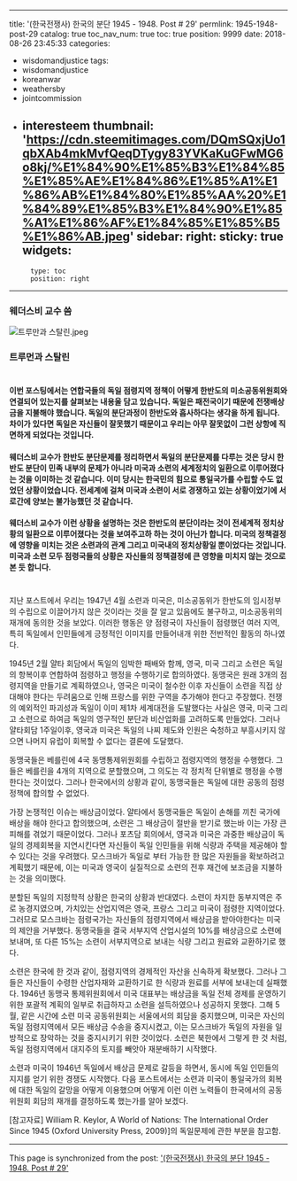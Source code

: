 
---
title: '(한국전쟁사) 한국의 분단 1945 - 1948. Post # 29'
permlink: 1945-1948-post-29
catalog: true
toc_nav_num: true
toc: true
position: 9999
date: 2018-08-26 23:45:33
categories:
- wisdomandjustice
tags:
- wisdomandjustice
- koreanwar
- weathersby
- jointcommission
- interesteem
thumbnail: 'https://cdn.steemitimages.com/DQmSQxjUo1qbXAb4mkMvfQeqDTygy83YVKaKuGFwMG6o8kj/%E1%84%90%E1%85%B3%E1%84%85%E1%85%AE%E1%84%86%E1%85%A1%E1%86%AB%E1%84%80%E1%85%AA%20%E1%84%89%E1%85%B3%E1%84%90%E1%85%A1%E1%86%AF%E1%84%85%E1%85%B5%E1%86%AB.jpeg'
sidebar:
    right:
        sticky: true
widgets:
    -
        type: toc
        position: right
---


### 웨더스비 교수 씀


![트루만과 스탈린.jpeg](https://cdn.steemitimages.com/DQmSQxjUo1qbXAb4mkMvfQeqDTygy83YVKaKuGFwMG6o8kj/%E1%84%90%E1%85%B3%E1%84%85%E1%85%AE%E1%84%86%E1%85%A1%E1%86%AB%E1%84%80%E1%85%AA%20%E1%84%89%E1%85%B3%E1%84%90%E1%85%A1%E1%86%AF%E1%84%85%E1%85%B5%E1%86%AB.jpeg)

### 트루먼과 스탈린
#
#
#### 이번 포스팅에서는 연합국들의 독일 점령지역 정책이 어떻게 한반도의 미소공동위원회와 연결되어 있는지를 살펴보는 내용울 담고 있습니다. 독일은 패전국이기 때문에 전쟁배상금을 지불해야 했습니다. 독일의 분단과정이 한반도와 흡사하다는 생각을 하게 됩니다. 차이가 있다면 독일은 자신들이 잘못했기 때문이고 우리는 아무 잘못없이 그런 상항에 직면하게 되었다는 것입니다.

#### 웨더스비 교수가 한반도 분단문제를 정리하면서 독일의 분단문제를 다루는 것은 당시 한반도 분단이 민족 내부의 문제가 아니라 미국과 소련의 세계정치의 일환으로 이루어졌다는 것을 이미하는 것 같습니다. 이미 당시는 한국민의 힘으로 통일국가를 수립할 수도 없었던 상황이었습니다. 전세계에 걸쳐 미국과 소련이 서로 경쟁하고 있는 상황이었기에 서로간에 양보는 불가능했던 것 같습니다.

#### 웨더스비 교수가 이런 상황을 설명하는 것은 한반도의 분단이라는 것이 전세계적 정치상황의 일환으로 이루어졌다는 것을 보여주고하 하는 것이 아닌가 합니다. 미국의 정책결정에 영향을 미치는 것은 소련과의 관계 그리고 미국내의 정치상황일 뿐이었다는 것입니다. 미국과 소련 모두 점령국들의 상황은 자신들의 정책결정에 큰 영향을 미치지 않는 것으로 본 듯 합니다.
#
#

지난 포스트에서 우리는 1947년 4월 소련과 미국은,  미소공동위가 한반도의 임시정부의 수립으로 이끌어가지 않은 것이라는 것을 잘 알고 있음에도 불구하고,  미소공동위의 재개에 동의한 것을 보았다. 이러한 행동은 양 점령국이 자신들이 점령했던 여러 지역, 특히 독일에서 인민들에게 긍정적인 이미지를 만들어내개 위한 전반적인 활동의 하나였다. 


1945년 2월 얄타 회담에서 독일의 임박한 패배와 함께, 영국, 미국 그리고 소련은 독일의 항복이후  연합하여 점령하고 행정을 수행하기로 합의하였다. 동맹국은 원래 3개의 점령지역을 만들기로 계획하였으나, 영국은 미국이 철수한 이후 자신들이 소련을 직접 상대해야 한다는 두려움으로 인해 프랑스를 위한 구역을 추가해야 한다고 주장했다. 전쟁의 예외적인 파괴성과 독일이 이미 제1차 세계대전을 도발했다는 사실은 영국, 미국 그리고 소련으로 하여금 독일의 영구적인 분단과 비산업화를 고려하도록 만들었다. 그러나 얄타회담 1주일이후, 영국과 미국은 독일의 나찌 제도와 인원은 숙청하고 부흥시키지 않으면 나머지 유럽이 회복할 수 없다는 결론에 도달했다.


동맹국들은 베를린에 4국 동맹통제위원회를 수립하고 점령지역의 행정을 수행했다. 그들은 베를린을 4개의 지역으로 분할했으며,  그 의도는 각 정치적 단위별로 행정을 수행한다는 것이었다. 그러나 한국에서의 상황과 같이, 동맹국들은 독일에 대한 공동의 점령정책에 합의할 수 없었다. 


가장 논쟁적인 이슈는 배상금이었다. 얄타에서 동맹국들은 독일이 손해를 끼친 국가에 배상을 해야 한다고 합의했으며, 소련은 그 배상금이 절반을 받기로 했는바 이는 가장 큰 피해를 겪었기 때문이었다. 그러나 포츠담 회의에서, 영국과 미국은 과중한 배상금이 독일의 경제회복을 지연시킨다면 자신들이 독일 인민들을 위해 식량과 주택을 제공해야 할 수 있다는 것을 우려했다. 모스크바가 독일로 부터 가능한 한 많은 자원들을 확보하려고 계획했기 때문에, 이는 미국과 영국이 실질적으로 소련의 전후 재건에 보조금을 지불하는 것을 의미했다. 


분할된 독일의 지정학적 상황은 한국의 상황과 반대였다. 소련이 차지한 동부지역은 주로 농경지였으며, 가치있는 산업지역은 영국, 프랑스 그리고 미국이 점령한 지역이었다. 그러므로 모스크바는 점령국가는 자신들의 점령지역에서 배상금을 받아야한다는 미국의 제안을 거부했다. 동맹국들을 결국 서부지역 산업시설의 10%를 배상금으로 소련에 보내며, 또 다른 15%는 소련이 서부지역으로 보내는 식량 그리고 원료와 교환하기로 했다.


소련은 한국에 한 것과 같이, 점령지역의 경제적인 자산을 신속하게 확보했다. 그러나 그들은 자신들이 수령한 산업자재와 교환하기로 한 식량과 원료를 서부에 보내는데 실패했다. 1946년 동맹국 통제위원회에서 미국 대표부는 배상금을 독일 전체 경제를 운영하기 위한 포괄적 계획의 일부로 취급하자고 소련을 설득하였으나 성공하지 못했다. 그해 5월, 같은 시간에 소련 미국 공동위원회는 서울에서의 회담을 중지했으며, 미국은 자신의 독일 점령지역에서 모든 배상금 수송을 중지시켰고, 이는 모스크바가 독일의 자원을 일방적으로 장악하는 것을 중지시키기 위한 것이었다. 소련은 북한에서 그렇게 한 것 처럼, 독일 점령지역에서 대지주의 토지를 빼앗아 재분배하기 시작했다. 


소련과 미국이 1946년 독일에서 배상금 문제로 갈등을 하면서, 동시에 독일 인민들의 지지를 얻기 위한 경쟁도 시작했다. 다음 포스트에서는 소련과 미국이 통일국가의 회복에 대한 독일의 갈망을 어떻게 이용했으며 어떻게 이런 이런 노력들이 한국에서의 공동위원회 회담의 재개를 결정하도록 했는가를 알아 보겠다. 


[참고자료]
William R. Keylor, A World of Nations: The International Order Since 1945 (Oxford University Press, 2009)]의 독일문제에 관한 부분을 참고함.

- - -

This page is synchronized from the post: ['(한국전쟁사) 한국의 분단 1945 - 1948. Post # 29'](https://steemit.com/@wisdomandjustice/1945-1948-post-29)

